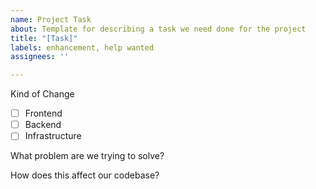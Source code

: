 ```yaml
---
name: Project Task
about: Template for describing a task we need done for the project
title: "[Task]"
labels: enhancement, help wanted
assignees: ''

---
```


Kind of Change
- [ ] Frontend
- [ ] Backend
- [ ] Infrastructure

What problem are we trying to solve?

How does this affect our codebase?
